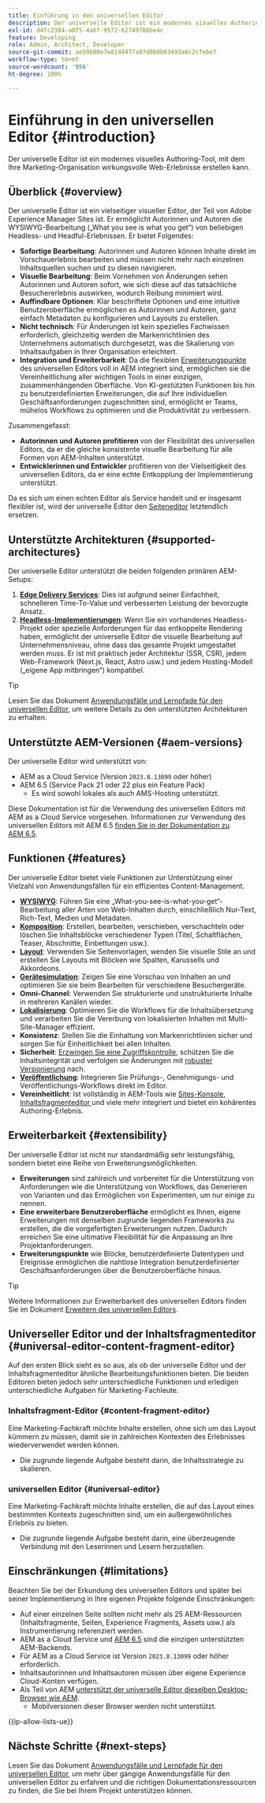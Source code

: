 ```yaml
---
title: Einführung in den universellen Editor
description: Der universelle Editor ist ein modernes visuelles Authoring-Tool, mit dem Ihre Marketing-Organisation wirkungsvolle Web-Erlebnisse erstellen kann.
exl-id: d4fc2384-a0f5-4a6f-9572-62749786be4c
feature: Developing
role: Admin, Architect, Developer
source-git-commit: ae59b00e7e8149477a87d0b0b63493a6c2cfebe7
workflow-type: tm+mt
source-wordcount: '956'
ht-degree: 100%

---
```



# Einführung in den universellen Editor {#introduction}

Der universelle Editor ist ein modernes visuelles Authoring-Tool, mit dem Ihre Marketing-Organisation wirkungsvolle Web-Erlebnisse erstellen kann.

## Überblick {#overview}

Der universelle Editor ist ein vielseitiger visueller Editor, der Teil von Adobe Experience Manager Sites ist. Er ermöglicht Autorinnen und Autoren die WYSIWYG-Bearbeitung („What you see is what you get“) von beliebigen Headless- und Headful-Erlebnissen. Er bietet Folgendes:

* **Sofortige Bearbeitung**: Autorinnen und Autoren können Inhalte direkt im Vorschauerlebnis bearbeiten und müssen nicht mehr nach einzelnen Inhaltsquellen suchen und zu diesen navigieren.
* **Visuelle Bearbeitung**: Beim Vornehmen von Änderungen sehen Autorinnen und Autoren sofort, wie sich diese auf das tatsächliche Besuchererlebnis auswirken, wodurch Reibung minimiert wird.
* **Auffindbare Optionen**: Klar beschriftete Optionen und eine intuitive Benutzeroberfläche ermöglichen es Autorinnen und Autoren, ganz einfach Metadaten zu konfigurieren und Layouts zu erstellen.
* **Nicht technisch**: Für Änderungen ist kein spezielles Fachwissen erforderlich, gleichzeitig werden die Markenrichtlinien des Unternehmens automatisch durchgesetzt, was die Skalierung von Inhaltsaufgaben in Ihrer Organisation erleichtert.
* **Integration und Erweiterbarkeit**: Da die flexiblen [Erweiterungspunkte](#extensibility) des universellen Editors voll in AEM integriert sind, ermöglichen sie die Vereinheitlichung aller wichtigen Tools in einer einzigen, zusammenhängenden Oberfläche. Von KI-gestützten Funktionen bis hin zu benutzerdefinierten Erweiterungen, die auf Ihre individuellen Geschäftsanforderungen zugeschnitten sind, ermöglicht er Teams, mühelos Workflows zu optimieren und die Produktivität zu verbessern.

Zusammengefasst:

* **Autorinnen und Autoren profitieren** von der Flexibilität des universellen Editors, da er die gleiche konsistente visuelle Bearbeitung für alle Formen von AEM-Inhalten unterstützt.
* **Entwicklerinnen und Entwickler** profitieren von der Vielseitigkeit des universellen Editors, da er eine echte Entkopplung der Implementierung unterstützt.

Da es sich um einen echten Editor als Service handelt und er insgesamt flexibler ist, wird der universelle Editor den [Seiteneditor](/help/sites-cloud/authoring/page-editor/introduction.md) letztendlich ersetzen.

## Unterstützte Architekturen {#supported-architectures}

Der universelle Editor unterstützt die beiden folgenden primären AEM-Setups:

1. **[Edge Delivery Services](/help/edge/overview.md)**: Dies ist aufgrund seiner Einfachheit, schnelleren Time-To-Value und verbesserten Leistung der bevorzugte Ansatz.
1. **[Headless-Implementierungen](/help/headless/introduction.md)**: Wenn Sie ein vorhandenes Headless-Projekt oder spezielle Anforderungen für das entkoppelte Rendering haben, ermöglicht der universelle Editor die visuelle Bearbeitung auf Unternehmensniveau, ohne dass das gesamte Projekt umgestaltet werden muss. Er ist mit praktisch jeder Architektur (SSR, CSR), jedem Web-Framework (Next.js, React, Astro usw.) und jedem Hosting-Modell („eigene App mitbringen“) kompatibel.

>[!TIP]
>
>Lesen Sie das Dokument [Anwendungsfälle und Lernpfade für den universellen Editor](/help/implementing/universal-editor/use-cases.md), um weitere Details zu den unterstützten Architekturen zu erhalten.

## Unterstützte AEM-Versionen {#aem-versions}

Der universelle Editor wird unterstützt von:

* AEM as a Cloud Service (Version `2023.8.13099` oder höher)
* AEM 6.5 (Service Pack 21 oder 22 plus ein Feature Pack)
   * Es wird sowohl lokales als auch AMS-Hosting unterstützt.

Diese Dokumentation ist für die Verwendung des universellen Editors mit AEM as a Cloud Service vorgesehen. Informationen zur Verwendung des universellen Editors mit AEM 6.5 [finden Sie in der Dokumentation zu AEM 6.5](https://experienceleague.adobe.com/de/docs/experience-manager-65/content/implementing/developing/headless/universal-editor/introduction).

## Funktionen {#features}

Der universelle Editor bietet viele Funktionen zur Unterstützung einer Vielzahl von Anwendungsfällen für ein effizientes Content-Management.

* **[WYSIWYG](/help/sites-cloud/authoring/universal-editor/authoring.md)**: Führen Sie eine „What-you-see-is-what-you-get“-Bearbeitung aller Arten von Web-Inhalten durch, einschließlich Nur-Text, Rich-Text, Medien und Metadaten.
* **[Komposition](/help/sites-cloud/authoring/universal-editor/authoring.md#editing-content)**: Erstellen, bearbeiten, verschieben, verschachteln oder löschen Sie Inhaltsblöcke verschiedener Typen (Titel, Schaltflächen, Teaser, Abschnitte, Einbettungen usw.).
* **[Layout](/help/sites-cloud/authoring/universal-editor/templates.md)**: Verwenden Sie Seitenvorlagen, wenden Sie visuelle Stile an und erstellen Sie Layouts mit Blöcken wie Spalten, Karussells und Akkordeons.
* **[Gerätesimulation](/help/sites-cloud/authoring/universal-editor/navigation.md#emulator)**: Zeigen Sie eine Vorschau von Inhalten an und optimieren Sie sie beim Bearbeiten für verschiedene Besuchergeräte.
* **Omni-Channel**: Verwenden Sie strukturierte und unstrukturierte Inhalte in mehreren Kanälen wieder.
* **[Lokalisierung](/help/sites-cloud/authoring/universal-editor/inheritance.md)**: Optimieren Sie die Workflows für die Inhaltsübersetzung und verarbeiten Sie die Vererbung von lokalisierten Inhalten mit Multi-Site-Manager effizient.
* **Konsistenz**: Stellen Sie die Einhaltung von Markenrichtlinien sicher und sorgen Sie für Einheitlichkeit bei allen Inhalten.
* **Sicherheit**: [Erzwingen Sie eine Zugriffskontrolle](/help/implementing/universal-editor/authentication.md), schützen Sie die Inhaltsintegrität und verfolgen sie Änderungen mit [robuster Versionierung](/help/sites-cloud/authoring/sites-console/page-versions.md) nach.
* **[Veröffentlichung](/help/sites-cloud/authoring/universal-editor/publishing.md)**: Integrieren Sie Prüfungs-, Genehmigungs- und Veröffentlichungs-Workflows direkt im Editor.
* **Vereinheitlicht**: Ist vollständig in AEM-Tools wie [Sites-Konsole](/help/sites-cloud/authoring/sites-console/introduction.md), [Inhaltsfragmenteditor ](/help/sites-cloud/administering/content-fragments/overview.md) und viele mehr integriert und bietet ein kohärentes Authoring-Erlebnis.

## Erweiterbarkeit {#extensibility}

Der universelle Editor ist nicht nur standardmäßig sehr leistungsfähig, sondern bietet eine Reihe von Erweiterungsmöglichkeiten.

* **Erweiterungen** sind zahlreich und vorbereitet für die Unterstützung von Anforderungen wie die Unterstützung von Workflows, das Generieren von Varianten und das Ermöglichen von Experimenten, um nur einige zu nennen.
* **Eine erweiterbare Benutzeroberfläche** ermöglicht es Ihnen, eigene Erweiterungen mit denselben zugrunde liegenden Frameworks zu erstellen, die die vorgefertigten Erweiterungen nutzen. Dadurch erreichen Sie eine ultimative Flexibilität für die Anpassung an Ihre Projektanforderungen.
* **Erweiterungspunkte** wie Blöcke, benutzerdefinierte Datentypen und Ereignisse ermöglichen die nahtlose Integration benutzerdefinierter Geschäftsanforderungen über die Benutzeroberfläche hinaus.

>[!TIP]
>
>Weitere Informationen zur Erweiterbarkeit des universellen Editors finden Sie im Dokument [Erweitern des universellen Editors](/help/implementing/universal-editor/extending.md).

## Universeller Editor und der Inhaltsfragmenteditor {#universal-editor-content-fragment-editor}

Auf den ersten Blick sieht es so aus, als ob der universelle Editor und der Inhaltsfragmenteditor ähnliche Bearbeitungsfunktionen bieten. Die beiden Editoren bieten jedoch sehr unterschiedliche Funktionen und erledigen unterschiedliche Aufgaben für Marketing-Fachleute.

### Inhaltsfragment-Editor {#content-fragment-editor}

Eine Marketing-Fachkraft möchte Inhalte erstellen, ohne sich um das Layout kümmern zu müssen, damit sie in zahlreichen Kontexten des Erlebnisses wiederverwendet werden können.

* Die zugrunde liegende Aufgabe besteht darin, die Inhaltsstrategie zu skalieren.

### universellen Editor {#universal-editor}

Eine Marketing-Fachkraft möchte Inhalte erstellen, die auf das Layout eines bestimmten Kontexts zugeschnitten sind, um ein außergewöhnliches Erlebnis zu bieten.

* Die zugrunde liegende Aufgabe besteht darin, eine überzeugende Verbindung mit den Leserinnen und Lesern herzustellen.

## Einschränkungen {#limitations}

Beachten Sie bei der Erkundung des universellen Editors und später bei seiner Implementierung in Ihre eigenen Projekte folgende Einschränkungen:

* Auf einer einzelnen Seite sollten nicht mehr als 25 AEM-Ressourcen (Inhaltsfragmente, Seiten, Experience Fragments, Assets usw.) als Instrumentierung referenziert werden.
* AEM as a Cloud Service und [AEM 6.5](https://experienceleague.adobe.com/de/docs/experience-manager-65/content/implementing/developing/headless/universal-editor/introduction) sind die einzigen unterstützten AEM-Backends.
* Für AEM as a Cloud Service ist Version `2023.8.13099` oder höher erforderlich.
* Inhaltsautorinnen und Inhaltsautoren müssen über eigene Experience Cloud-Konten verfügen.
* Als Teil von AEM [unterstützt der universelle Editor dieselben Desktop-Browser wie AEM](/help/overview/supported-platforms.md).
   * Mobilversionen dieser Browser werden nicht unterstützt.

{{ip-allow-lists-ue}}

## Nächste Schritte {#next-steps}

Lesen Sie das Dokument [Anwendungsfälle und Lernpfade für den universellen Editor](/help/implementing/universal-editor/use-cases.md), um mehr über gängige Anwendungsfälle für den universellen Editor zu erfahren und die richtigen Dokumentationsressourcen zu finden, die Sie bei Ihrem Projekt unterstützen können.
